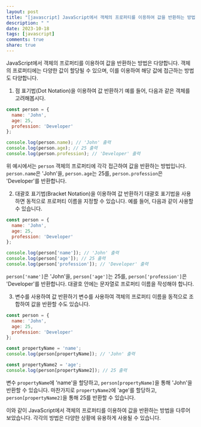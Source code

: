 ```yaml
---
layout: post
title: "[javascript] JavaScript에서 객체의 프로퍼티를 이용하여 값을 반환하는 방법에 대해 알려주세요."
description: " "
date: 2023-10-18
tags: [javascript]
comments: true
share: true
---
```


JavaScript에서 객체의 프로퍼티를 이용하여 값을 반환하는 방법은 다양합니다. 객체의 프로퍼티에는 다양한 값이 할당될 수 있으며, 이를 이용하여 해당 값에 접근하는 방법도 다양합니다.

1. 점 표기법(Dot Notation)을 이용하여 값 반환하기
예를 들어, 다음과 같은 객체를 고려해봅시다.

```javascript
const person = {
  name: 'John',
  age: 25,
  profession: 'Developer'
};

console.log(person.name); // 'John' 출력
console.log(person.age); // 25 출력
console.log(person.profession); // 'Developer' 출력
```

위 예시에서는 `person` 객체의 프로퍼티에 각각 접근하여 값을 반환하는 방법입니다. `person.name`은 'John'을, `person.age`는 25를, `person.profession`은 'Developer'를 반환합니다.

2. 대괄호 표기법(Bracket Notation)을 이용하여 값 반환하기
대괄호 표기법을 사용하면 동적으로 프로퍼티 이름을 지정할 수 있습니다. 예를 들어, 다음과 같이 사용할 수 있습니다.

```javascript
const person = {
  name: 'John',
  age: 25,
  profession: 'Developer'
};

console.log(person['name']); // 'John' 출력
console.log(person['age']); // 25 출력
console.log(person['profession']); // 'Developer' 출력
```

`person['name']`은 'John'을, `person['age']`는 25를, `person['profession']`은 'Developer'를 반환합니다. 대괄호 안에는 문자열로 프로퍼티 이름을 작성해야 합니다.

3. 변수를 사용하여 값 반환하기
변수를 사용하여 객체의 프로퍼티 이름을 동적으로 조합하여 값을 반환할 수도 있습니다.

```javascript
const person = {
  name: 'John',
  age: 25,
  profession: 'Developer'
};

const propertyName = 'name';
console.log(person[propertyName]); // 'John' 출력

const propertyName2 = 'age';
console.log(person[propertyName2]); // 25 출력
```

변수 `propertyName`에 'name'을 할당하고, `person[propertyName]`을 통해 'John'을 반환할 수 있습니다. 마찬가지로 `propertyName2`에 'age'를 할당하고, `person[propertyName2]`을 통해 25를 반환할 수 있습니다.

이와 같이 JavaScript에서 객체의 프로퍼티를 이용하여 값을 반환하는 방법을 다루어 보았습니다. 각각의 방법은 다양한 상황에 유용하게 사용될 수 있습니다.